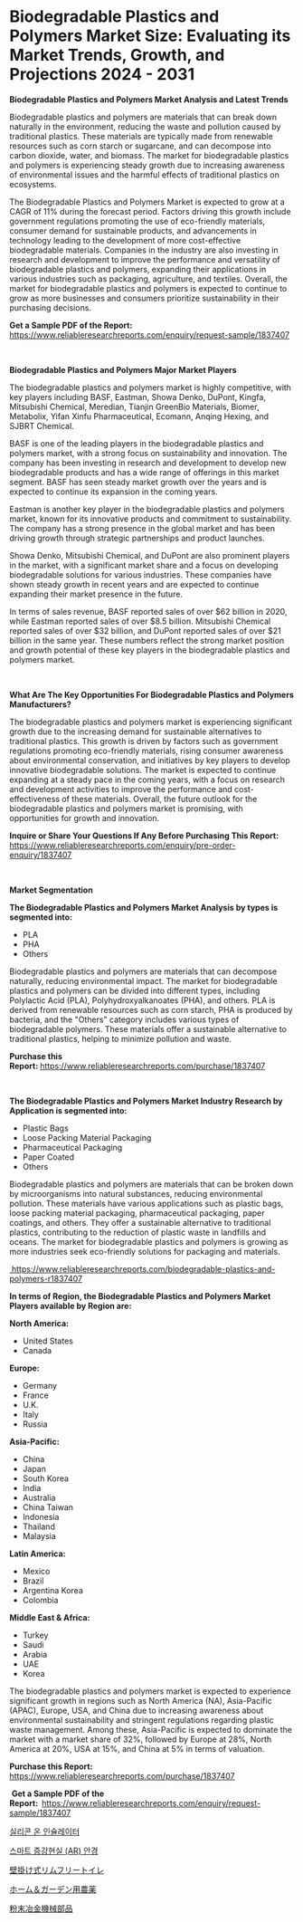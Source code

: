 <p><h1>Biodegradable Plastics and Polymers Market Size: Evaluating its Market Trends, Growth, and Projections 2024 - 2031</h1></p><p><strong>Biodegradable Plastics and Polymers Market Analysis and Latest Trends</strong></p>
<p><p>Biodegradable plastics and polymers are materials that can break down naturally in the environment, reducing the waste and pollution caused by traditional plastics. These materials are typically made from renewable resources such as corn starch or sugarcane, and can decompose into carbon dioxide, water, and biomass. The market for biodegradable plastics and polymers is experiencing steady growth due to increasing awareness of environmental issues and the harmful effects of traditional plastics on ecosystems.</p><p>The Biodegradable Plastics and Polymers Market is expected to grow at a CAGR of 11% during the forecast period. Factors driving this growth include government regulations promoting the use of eco-friendly materials, consumer demand for sustainable products, and advancements in technology leading to the development of more cost-effective biodegradable materials. Companies in the industry are also investing in research and development to improve the performance and versatility of biodegradable plastics and polymers, expanding their applications in various industries such as packaging, agriculture, and textiles. Overall, the market for biodegradable plastics and polymers is expected to continue to grow as more businesses and consumers prioritize sustainability in their purchasing decisions.</p></p>
<p><strong>Get a Sample PDF of the Report:&nbsp;</strong> <a href="https://www.reliableresearchreports.com/enquiry/request-sample/1837407">https://www.reliableresearchreports.com/enquiry/request-sample/1837407</a></p>
<p>&nbsp;</p>
<p><strong>Biodegradable Plastics and Polymers Major Market Players</strong></p>
<p><p>The biodegradable plastics and polymers market is highly competitive, with key players including BASF, Eastman, Showa Denko, DuPont, Kingfa, Mitsubishi Chemical, Meredian, Tianjin GreenBio Materials, Biomer, Metabolix, Yifan Xinfu Pharmaceutical, Ecomann, Anqing Hexing, and SJBRT Chemical. </p><p>BASF is one of the leading players in the biodegradable plastics and polymers market, with a strong focus on sustainability and innovation. The company has been investing in research and development to develop new biodegradable products and has a wide range of offerings in this market segment. BASF has seen steady market growth over the years and is expected to continue its expansion in the coming years.</p><p>Eastman is another key player in the biodegradable plastics and polymers market, known for its innovative products and commitment to sustainability. The company has a strong presence in the global market and has been driving growth through strategic partnerships and product launches.</p><p>Showa Denko, Mitsubishi Chemical, and DuPont are also prominent players in the market, with a significant market share and a focus on developing biodegradable solutions for various industries. These companies have shown steady growth in recent years and are expected to continue expanding their market presence in the future.</p><p>In terms of sales revenue, BASF reported sales of over $62 billion in 2020, while Eastman reported sales of over $8.5 billion. Mitsubishi Chemical reported sales of over $32 billion, and DuPont reported sales of over $21 billion in the same year. These numbers reflect the strong market position and growth potential of these key players in the biodegradable plastics and polymers market.</p></p>
<p>&nbsp;</p>
<p><strong>What Are The Key Opportunities For Biodegradable Plastics and Polymers Manufacturers?</strong></p>
<p><p>The biodegradable plastics and polymers market is experiencing significant growth due to the increasing demand for sustainable alternatives to traditional plastics. This growth is driven by factors such as government regulations promoting eco-friendly materials, rising consumer awareness about environmental conservation, and initiatives by key players to develop innovative biodegradable solutions. The market is expected to continue expanding at a steady pace in the coming years, with a focus on research and development activities to improve the performance and cost-effectiveness of these materials. Overall, the future outlook for the biodegradable plastics and polymers market is promising, with opportunities for growth and innovation.</p></p>
<p><strong>Inquire or Share Your Questions If Any Before Purchasing This Report:</strong> <a href="https://www.reliableresearchreports.com/enquiry/pre-order-enquiry/1837407">https://www.reliableresearchreports.com/enquiry/pre-order-enquiry/1837407</a></p>
<p>&nbsp;</p>
<p><strong>Market Segmentation</strong></p>
<p><strong>The Biodegradable Plastics and Polymers Market Analysis by types is segmented into:</strong></p>
<p><ul><li>PLA</li><li>PHA</li><li>Others</li></ul></p>
<p><p>Biodegradable plastics and polymers are materials that can decompose naturally, reducing environmental impact. The market for biodegradable plastics and polymers can be divided into different types, including Polylactic Acid (PLA), Polyhydroxyalkanoates (PHA), and others. PLA is derived from renewable resources such as corn starch, PHA is produced by bacteria, and the "Others" category includes various types of biodegradable polymers. These materials offer a sustainable alternative to traditional plastics, helping to minimize pollution and waste.</p></p>
<p><strong>Purchase this Report:&nbsp;</strong><a href="https://www.reliableresearchreports.com/purchase/1837407">https://www.reliableresearchreports.com/purchase/1837407</a></p>
<p>&nbsp;</p>
<p><strong>The Biodegradable Plastics and Polymers Market Industry Research by Application is segmented into:</strong></p>
<p><ul><li>Plastic Bags</li><li>Loose Packing Material Packaging</li><li>Pharmaceutical Packaging</li><li>Paper Coated</li><li>Others</li></ul></p>
<p><p>Biodegradable plastics and polymers are materials that can be broken down by microorganisms into natural substances, reducing environmental pollution. These materials have various applications such as plastic bags, loose packing material packaging, pharmaceutical packaging, paper coatings, and others. They offer a sustainable alternative to traditional plastics, contributing to the reduction of plastic waste in landfills and oceans. The market for biodegradable plastics and polymers is growing as more industries seek eco-friendly solutions for packaging and materials.</p></p>
<p><a href="https://www.reliableresearchreports.com/biodegradable-plastics-and-polymers-r1837407">&nbsp;https://www.reliableresearchreports.com/biodegradable-plastics-and-polymers-r1837407</a></p>
<p><strong>In terms of Region, the Biodegradable Plastics and Polymers Market Players available by Region are:</strong></p>
<p>
    <p> <strong> North America: </strong>
        <ul>
            <li>United States</li>
            <li>Canada</li>
        </ul>
        </p> 
    <p> <strong> Europe: </strong>
        <ul>
            <li>Germany</li>
            <li>France</li>
            <li>U.K.</li>
            <li>Italy</li>
            <li>Russia</li>
        </ul>
        </p> 
    <p> <strong> Asia-Pacific: </strong>
        <ul>
            <li>China</li>
            <li>Japan</li>
            <li>South Korea</li>
            <li>India</li>
            <li>Australia</li>
            <li>China Taiwan</li>
            <li>Indonesia</li>
            <li>Thailand</li>
            <li>Malaysia</li>
        </ul>
        </p> 
    <p> <strong> Latin America: </strong>
        <ul>
            <li>Mexico</li>
            <li>Brazil</li>
            <li>Argentina Korea</li>
            <li>Colombia</li>
        </ul>
        </p> 
    <p> <strong> Middle East & Africa: </strong>
        <ul>
            <li>Turkey</li>
            <li>Saudi</li>
            <li>Arabia</li>
            <li>UAE</li>
            <li>Korea</li>
        </ul>
    </p>
    </p>
<p><p>The biodegradable plastics and polymers market is expected to experience significant growth in regions such as North America (NA), Asia-Pacific (APAC), Europe, USA, and China due to increasing awareness about environmental sustainability and stringent regulations regarding plastic waste management. Among these, Asia-Pacific is expected to dominate the market with a market share of 32%, followed by Europe at 28%, North America at 20%, USA at 15%, and China at 5% in terms of valuation.</p></p>
<p><strong>Purchase this Report: </strong><a href="https://www.reliableresearchreports.com/purchase/1837407">https://www.reliableresearchreports.com/purchase/1837407</a></p>
<p>&nbsp;<strong>Get a Sample PDF of the Report:&nbsp;&nbsp;</strong><a href="https://www.reliableresearchreports.com/enquiry/request-sample/1837407">https://www.reliableresearchreports.com/enquiry/request-sample/1837407</a></p>
<p><strong></strong></p>
<p><p><a href="https://medium.com/@rogerking2023/%EC%8B%A0%EB%94%94%EC%BD%98%EC%98%A8%EC%95%88%EC%84%A4%EB%A0%88%EC%9D%B4%ED%84%B0-%EC%8B%9C%EC%9E%A5-%EC%A0%90%EC%9C%A0%EC%9C%A8-%EB%B0%8F-%EC%8B%9C%EC%9E%A5-%EB%B6%84%EC%84%9D-%EC%84%B1%EC%9E%A5-%EB%8F%99%ED%96%A5-%EB%B0%8F-2024%EB%85%84-2031%EB%85%84-%EA%B8%B0%EA%B0%84%EC%97%90-%EB%8C%80%ED%95%9C-%EC%98%88%EC%B8%A1-42cdc5ba3066">실리콘 온 인슐레이터</a></p><p><a href="https://medium.com/@rogerking2023/%EC%8A%A4%EB%A7%88%ED%8A%B8-%ED%99%95%EC%9E%A5-%ED%98%84%EC%8B%A4-ar-%EC%95%88%EA%B2%BD-%EC%8B%9C%EC%9E%A5-%EA%B7%9C%EB%AA%A8-%EB%B0%8F-%EC%A0%90%EC%9C%A0%EC%9C%A8-%EB%B6%84%EC%84%9D-%EC%84%B1%EC%9E%A5-%EB%8F%99%ED%96%A5-%EB%B0%8F-%EC%98%88%EC%B8%A1-2024-2031-251b6d6eca4e">스마트 증강현실 (AR) 안경</a></p><p><a href="https://medium.com/@brayanborer2023/%E5%A3%81%E6%8E%9B%E3%81%91%E3%83%AA%E3%83%A0%E3%83%95%E3%83%AA%E3%83%BC%E3%83%88%E3%82%A4%E3%83%AC%E3%81%AE%E5%B8%82%E5%A0%B4-2024%E5%B9%B4%E3%81%8B%E3%82%892031%E5%B9%B4%E3%81%BE%E3%81%A7%E3%81%AE%E4%B8%96%E7%95%8C%E5%B8%82%E5%A0%B4%E5%8B%95%E5%90%91%E3%81%A8%E8%B2%A9%E5%A3%B2%E3%83%88%E3%83%AC%E3%83%B3%E3%83%89-40888c854315">壁掛け式リムフリートイレ</a></p><p><a href="https://github.com/oqxogxyvqe90775/Market-Research-Report-List-2/blob/main/1657406134826.md">ホーム＆ガーデン用農薬</a></p><p><a href="https://medium.com/@brayanborer2023/%E7%B2%89%E6%9C%AB%E5%86%B6%E9%87%91%E6%A9%9F%E6%A2%B0%E9%83%A8%E5%93%81%E5%B8%82%E5%A0%B4%E8%AA%BF%E6%9F%BB%E3%83%AC%E3%83%9D%E3%83%BC%E3%83%88%E3%81%AB%E3%81%AF-2024%E5%B9%B4%E3%81%8B%E3%82%892031%E5%B9%B4%E3%81%BE%E3%81%A7%E3%81%AE-%E3%81%AEcagr%E4%BA%88%E6%B8%AC%E3%81%AB%E3%82%88%E3%82%8B%E5%B8%82%E5%A0%B4%E8%A6%8F%E6%A8%A1-%E3%82%B7%E3%82%A7%E3%82%A2-%E6%88%90%E9%95%B7%E7%8E%87%E3%81%AE%E5%88%86%E6%9E%90%E3%81%8C%E5%90%AB%E3%81%BE%E3%82%8C%E3%81%A6%E3%81%84%E3%81%BE%E3%81%99-ac858ca8cfe6">粉末冶金機械部品</a></p></p>